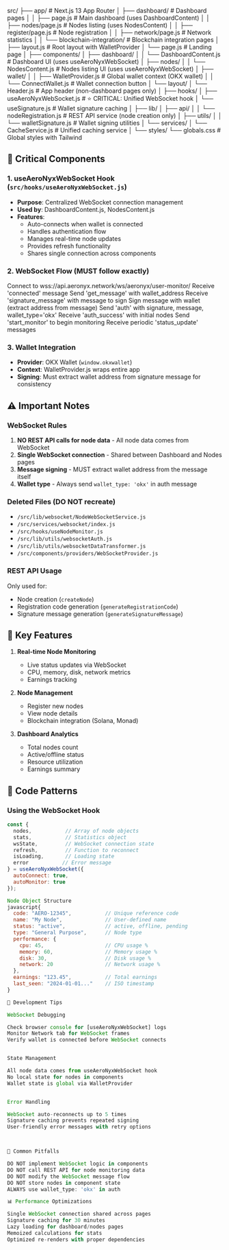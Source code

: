 src/
├── app/                              # Next.js 13 App Router
│   ├── dashboard/                    # Dashboard pages
│   │   ├── page.js                  # Main dashboard (uses DashboardContent)
│   │   ├── nodes/page.js            # Nodes listing (uses NodesContent)
│   │   ├── register/page.js         # Node registration
│   │   ├── network/page.js          # Network statistics
│   │   └── blockchain-integration/  # Blockchain integration pages
│   ├── layout.js                    # Root layout with WalletProvider
│   └── page.js                      # Landing page
│
├── components/
│   ├── dashboard/
│   │   └── DashboardContent.js      # Dashboard UI (uses useAeroNyxWebSocket)
│   ├── nodes/
│   │   └── NodesContent.js          # Nodes listing UI (uses useAeroNyxWebSocket)
│   ├── wallet/
│   │   ├── WalletProvider.js        # Global wallet context (OKX wallet)
│   │   └── ConnectWallet.js         # Wallet connection button
│   └── layout/
│       └── Header.js                # App header (non-dashboard pages only)
│
├── hooks/
│   ├── useAeroNyxWebSocket.js       # ⭐ CRITICAL: Unified WebSocket hook
│   └── useSignature.js              # Wallet signature caching
│
├── lib/
│   ├── api/
│   │   └── nodeRegistration.js      # REST API service (node creation only)
│   ├── utils/
│   │   └── walletSignature.js       # Wallet signing utilities
│   └── services/
│       └── CacheService.js          # Unified caching service
│
└── styles/
└── globals.css                  # Global styles with Tailwind

## 🔑 Critical Components

### 1. **useAeroNyxWebSocket Hook** (`src/hooks/useAeroNyxWebSocket.js`)
- **Purpose**: Centralized WebSocket connection management
- **Used by**: DashboardContent.js, NodesContent.js
- **Features**:
  - Auto-connects when wallet is connected
  - Handles authentication flow
  - Manages real-time node updates
  - Provides refresh functionality
  - Shares single connection across components

### 2. **WebSocket Flow** (MUST follow exactly)
Connect to wss://api.aeronyx.network/ws/aeronyx/user-monitor/
Receive 'connected' message
Send 'get_message' with wallet_address
Receive 'signature_message' with message to sign
Sign message with wallet (extract address from message)
Send 'auth' with signature, message, wallet_type='okx'
Receive 'auth_success' with initial nodes
Send 'start_monitor' to begin monitoring
Receive periodic 'status_update' messages

### 3. **Wallet Integration**
- **Provider**: OKX Wallet (`window.okxwallet`)
- **Context**: WalletProvider.js wraps entire app
- **Signing**: Must extract wallet address from signature message for consistency

## ⚠️ Important Notes

### WebSocket Rules
1. **NO REST API calls for node data** - All node data comes from WebSocket
2. **Single WebSocket connection** - Shared between Dashboard and Nodes pages
3. **Message signing** - MUST extract wallet address from the message itself
4. **Wallet type** - Always send `wallet_type: 'okx'` in auth message

### Deleted Files (DO NOT recreate)
- `/src/lib/websocket/NodeWebSocketService.js`
- `/src/services/websocket/index.js`
- `/src/hooks/useNodeMonitor.js`
- `/src/lib/utils/websocketAuth.js`
- `/src/lib/utils/websocketDataTransformer.js`
- `/src/components/providers/WebSocketProvider.js`

### REST API Usage
Only used for:
- Node creation (`createNode`)
- Registration code generation (`generateRegistrationCode`)
- Signature message generation (`generateSignatureMessage`)

## 🚀 Key Features

1. **Real-time Node Monitoring**
   - Live status updates via WebSocket
   - CPU, memory, disk, network metrics
   - Earnings tracking

2. **Node Management**
   - Register new nodes
   - View node details
   - Blockchain integration (Solana, Monad)

3. **Dashboard Analytics**
   - Total nodes count
   - Active/offline status
   - Resource utilization
   - Earnings summary

## 📝 Code Patterns

### Using the WebSocket Hook
```javascript
const {
  nodes,           // Array of node objects
  stats,           // Statistics object
  wsState,         // WebSocket connection state
  refresh,         // Function to reconnect
  isLoading,       // Loading state
  error           // Error message
} = useAeroNyxWebSocket({
  autoConnect: true,
  autoMonitor: true
});

Node Object Structure
javascript{
  code: "AERO-12345",           // Unique reference code
  name: "My Node",              // User-defined name
  status: "active",             // active, offline, pending
  type: "General Purpose",      // Node type
  performance: {
    cpu: 45,                    // CPU usage %
    memory: 60,                 // Memory usage %
    disk: 30,                   // Disk usage %
    network: 20                 // Network usage %
  },
  earnings: "123.45",           // Total earnings
  last_seen: "2024-01-01..."    // ISO timestamp
}

🔧 Development Tips

WebSocket Debugging

Check browser console for [useAeroNyxWebSocket] logs
Monitor Network tab for WebSocket frames
Verify wallet is connected before WebSocket connects


State Management

All node data comes from useAeroNyxWebSocket hook
No local state for nodes in components
Wallet state is global via WalletProvider


Error Handling

WebSocket auto-reconnects up to 5 times
Signature caching prevents repeated signing
User-friendly error messages with retry options



🚫 Common Pitfalls

DO NOT implement WebSocket logic in components
DO NOT call REST API for node monitoring data
DO NOT modify the WebSocket message flow
DO NOT store nodes in component state
ALWAYS use wallet_type: 'okx' in auth

📊 Performance Optimizations

Single WebSocket connection shared across pages
Signature caching for 30 minutes
Lazy loading for dashboard/nodes pages
Memoized calculations for stats
Optimized re-renders with proper dependencies
